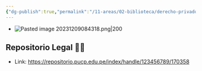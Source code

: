 ```yaml
---
{"dg-publish":true,"permalink":"/11-areas/02-biblioteca/derecho-privado-parte-general/","noteIcon":""}
---
```


- ![Pasted image 20231209084318.png|200](/img/user/10%20Entrada%20%F0%9F%9B%92/%F0%9F%92%BE%20Adjuntos/Pasted%20image%2020231209084318.png)
## Repositorio Legal 🤸‍♂️
- Link: https://repositorio.pucp.edu.pe/index/handle/123456789/170358
